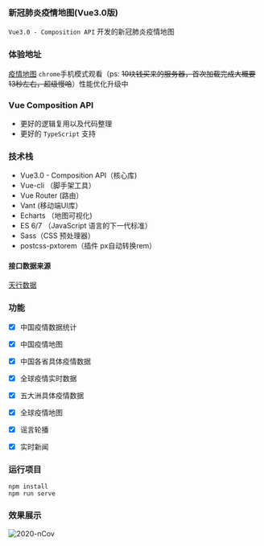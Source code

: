 ### 新冠肺炎疫情地图(Vue3.0版)
`Vue3.0 - Composition API` 开发的新冠肺炎疫情地图

### 体验地址
[疫情地图](http://andylzc.cn/2020-nCov) `chrome`手机模式观看（ps: ~~10块钱买来的服务器，首次加载完成大概要13秒左右，超级慢哈~~）性能优化升级中

### Vue Composition API
* 更好的逻辑复用以及代码整理
* 更好的 `TypeScript` 支持

### 技术栈

- Vue3.0 - Composition API（核心库)
- Vue-cli （脚手架工具）
- Vue Router (路由）
- Vant (移动端UI库）
- Echarts （地图可视化)
- ES 6/7 （JavaScript 语言的下一代标准）
- Sass（CSS 预处理器）
- postcss-pxtorem（插件 px自动转换rem）

#### 接口数据来源
[天行数据](https://www.tianapi.com/apiview/169)

### 功能

- [x] 中国疫情数据统计
- [x] 中国疫情地图
- [x] 中国各省具体疫情数据
- [x] 全球疫情实时数据
- [x] 五大洲具体疫情数据
- [x] 全球疫情地图
- [x] 谣言轮播
- [x] 实时新闻


### 运行项目
```
npm install
npm run serve
```
### 效果展示
![2020-nCov](https://user-gold-cdn.xitu.io/2020/3/22/1710098d37dd2dca?w=4320&h=1929&f=png&s=2740268)

